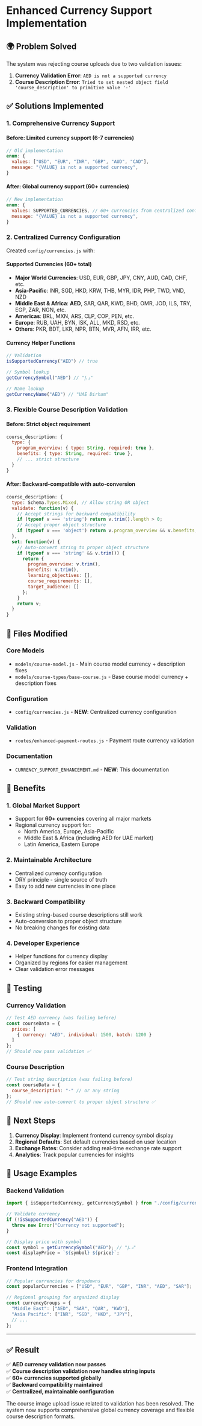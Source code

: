 # Enhanced Currency Support Implementation

## 🌍 **Problem Solved**

The system was rejecting course uploads due to two validation issues:

1. **Currency Validation Error**: `AED is not a supported currency`
2. **Course Description Error**: `Tried to set nested object field 'course_description' to primitive value '-'`

## ✅ **Solutions Implemented**

### 1. **Comprehensive Currency Support**

#### **Before**: Limited currency support (6-7 currencies)
```javascript
// Old implementation
enum: {
  values: ["USD", "EUR", "INR", "GBP", "AUD", "CAD"],
  message: "{VALUE} is not a supported currency",
}
```

#### **After**: Global currency support (60+ currencies)
```javascript
// New implementation
enum: {
  values: SUPPORTED_CURRENCIES, // 60+ currencies from centralized config
  message: "{VALUE} is not a supported currency",
}
```

### 2. **Centralized Currency Configuration**

Created `config/currencies.js` with:

#### **Supported Currencies (60+ total)**
- **Major World Currencies**: USD, EUR, GBP, JPY, CNY, AUD, CAD, CHF, etc.
- **Asia-Pacific**: INR, SGD, HKD, KRW, THB, MYR, IDR, PHP, TWD, VND, NZD
- **Middle East & Africa**: **AED**, SAR, QAR, KWD, BHD, OMR, JOD, ILS, TRY, EGP, ZAR, NGN, etc.
- **Americas**: BRL, MXN, ARS, CLP, COP, PEN, etc.
- **Europe**: RUB, UAH, BYN, ISK, ALL, MKD, RSD, etc.
- **Others**: PKR, BDT, LKR, NPR, BTN, MVR, AFN, IRR, etc.

#### **Currency Helper Functions**
```javascript
// Validation
isSupportedCurrency("AED") // true

// Symbol lookup  
getCurrencySymbol("AED") // "د.إ"

// Name lookup
getCurrencyName("AED") // "UAE Dirham"
```

### 3. **Flexible Course Description Validation**

#### **Before**: Strict object requirement
```javascript
course_description: {
  type: {
    program_overview: { type: String, required: true },
    benefits: { type: String, required: true },
    // ... strict structure
  }
}
```

#### **After**: Backward-compatible with auto-conversion
```javascript
course_description: {
  type: Schema.Types.Mixed, // Allow string OR object
  validate: function(v) {
    // Accept strings for backward compatibility
    if (typeof v === 'string') return v.trim().length > 0;
    // Accept proper object structure
    if (typeof v === 'object') return v.program_overview && v.benefits;
  },
  set: function(v) {
    // Auto-convert string to proper object structure
    if (typeof v === 'string' && v.trim()) {
      return {
        program_overview: v.trim(),
        benefits: v.trim(),
        learning_objectives: [],
        course_requirements: [],
        target_audience: []
      };
    }
    return v;
  }
}
```

## 📁 **Files Modified**

### **Core Models**
- `models/course-model.js` - Main course model currency + description fixes
- `models/course-types/base-course.js` - Base course model currency + description fixes

### **Configuration**
- `config/currencies.js` - **NEW**: Centralized currency configuration

### **Validation**
- `routes/enhanced-payment-routes.js` - Payment route currency validation

### **Documentation**
- `CURRENCY_SUPPORT_ENHANCEMENT.md` - **NEW**: This documentation

## 🚀 **Benefits**

### **1. Global Market Support**
- Support for **60+ currencies** covering all major markets
- Regional currency support for:
  - North America, Europe, Asia-Pacific
  - Middle East & Africa (including AED for UAE market)
  - Latin America, Eastern Europe

### **2. Maintainable Architecture**
- Centralized currency configuration
- DRY principle - single source of truth
- Easy to add new currencies in one place

### **3. Backward Compatibility** 
- Existing string-based course descriptions still work
- Auto-conversion to proper object structure
- No breaking changes for existing data

### **4. Developer Experience**
- Helper functions for currency display
- Organized by regions for easier management
- Clear validation error messages

## 🧪 **Testing**

### **Currency Validation**
```javascript
// Test AED currency (was failing before)
const courseData = {
  prices: [
    { currency: "AED", individual: 1500, batch: 1200 }
  ]
};
// Should now pass validation ✅
```

### **Course Description**
```javascript
// Test string description (was failing before)
const courseData = {
  course_description: "-" // or any string
};
// Should now auto-convert to proper object structure ✅
```

## 🎯 **Next Steps**

1. **Currency Display**: Implement frontend currency symbol display
2. **Regional Defaults**: Set default currencies based on user location
3. **Exchange Rates**: Consider adding real-time exchange rate support
4. **Analytics**: Track popular currencies for insights

## 🔧 **Usage Examples**

### **Backend Validation**
```javascript
import { isSupportedCurrency, getCurrencySymbol } from "./config/currencies.js";

// Validate currency
if (!isSupportedCurrency("AED")) {
  throw new Error("Currency not supported");
}

// Display price with symbol
const symbol = getCurrencySymbol("AED"); // "د.إ"
const displayPrice = `${symbol} ${price}`;
```

### **Frontend Integration**
```javascript
// Popular currencies for dropdowns
const popularCurrencies = ["USD", "EUR", "GBP", "INR", "AED", "SAR"];

// Regional grouping for organized display
const currencyGroups = {
  "Middle East": ["AED", "SAR", "QAR", "KWD"],
  "Asia Pacific": ["INR", "SGD", "HKD", "JPY"],
  // ...
};
```

---

## ✅ **Result**

✅ **AED currency validation now passes**  
✅ **Course description validation now handles string inputs**  
✅ **60+ currencies supported globally**  
✅ **Backward compatibility maintained**  
✅ **Centralized, maintainable configuration**

The course image upload issue related to validation has been resolved. The system now supports comprehensive global currency coverage and flexible course description formats. 